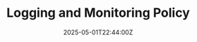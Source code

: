 ---
title: Logging and Monitoring Policy
linkTitle: Logging and Monitoring Policy
date: '2025-05-01T22:44:00Z'
weight: 1
description: Establishes guidelines for logging and monitoring to comply with ISO/IEC
  27001, ensuring security and accountability across all information systems, with
  defined roles for policy owner, IT team, and all employees. Regular audits and incident
  responses are mandated.
draft: false
ref: logging-and-monitoring-policy
---